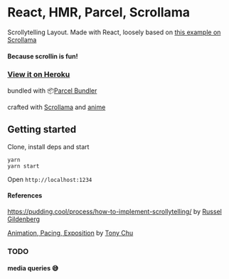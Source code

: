 # React, HMR, Parcel, Scrollama

Scrollytelling Layout. Made with React, loosely based on [this example on Scrollama](https://russellgoldenberg.github.io/scrollama/sticky-js/)


#### Because scrollin is fun!


### [View it on Heroku](https://scrollytelling.herokuapp.com/) 

bundled with  📦[Parcel Bundler](https://parceljs.org)

crafted with [Scrollama](https://github.com/russellgoldenberg/scrollama)
and [anime](https://github.com/juliangarnier/anime)

## Getting started

Clone, install deps and start
```
yarn 
yarn start
```

Open `http://localhost:1234` 

#### References
https://pudding.cool/process/how-to-implement-scrollytelling/ by [Russel Gildenberg](https://twitter.com/codenberg)

[Animation, Pacing, Exposition](https://www.youtube.com/watch?v=Z4tB6qyxHJA) by [Tony Chu](https://twitter.com/tonyhschu)

### TODO
#### media queries 😅